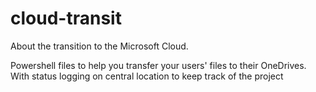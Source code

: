 # cloud-transit
About the transition to the Microsoft Cloud.

Powershell files to help you transfer your users' files to their OneDrives.
With status logging on central location to keep track of the project
